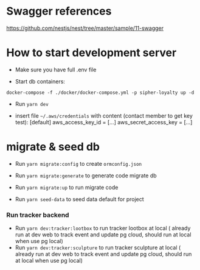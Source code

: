 # Swagger references

https://github.com/nestjs/nest/tree/master/sample/11-swagger

# How to start development server

- Make sure you have full .env file

- Start db containers:

`docker-compose -f ./docker/docker-compose.yml -p sipher-loyalty up -d`

- Run `yarn dev`

- insert file `~/.aws/credentials` with content (contact member to get key test):
  [default]
  aws_access_key_id = [...]
  aws_secret_access_key = [...]
  

# migrate & seed db

- Run `yarn migrate:config` to create `ormconfig.json`

- Run `yarn migrate:generate` to generate code migrate db

- Run `yarn migrate:up` to run migrate code

- Run `yarn seed-data` to seed data default for project

### Run tracker backend

- Run `yarn dev:tracker:lootbox` to run tracker lootbox at local ( already run at dev web to track event and update pg cloud, should run at local when use pg local)
- Run `yarn dev:tracker:sculpture` to run tracker sculpture at local ( already run at dev web to track event and update pg cloud, should run at local when use pg local)
